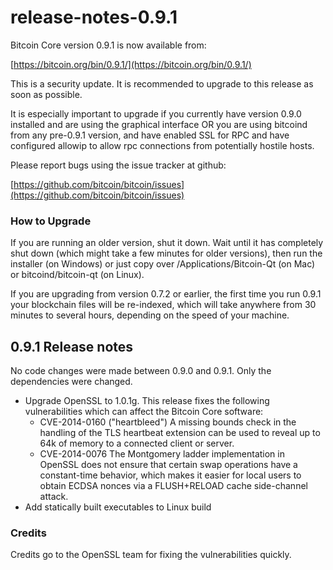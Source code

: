 # release-notes-0.9.1

Bitcoin Core version 0.9.1 is now available from:

[https://bitcoin.org/bin/0.9.1/](https://bitcoin.org/bin/0.9.1/)

This is a security update. It is recommended to upgrade to this release as soon as possible.

It is especially important to upgrade if you currently have version 0.9.0 installed and are using the graphical interface OR you are using bitcoind from any pre-0.9.1 version, and have enabled SSL for RPC and have configured allowip to allow rpc connections from potentially hostile hosts.

Please report bugs using the issue tracker at github:

[https://github.com/bitcoin/bitcoin/issues](https://github.com/bitcoin/bitcoin/issues)

### How to Upgrade

If you are running an older version, shut it down. Wait until it has completely shut down \(which might take a few minutes for older versions\), then run the installer \(on Windows\) or just copy over /Applications/Bitcoin-Qt \(on Mac\) or bitcoind/bitcoin-qt \(on Linux\).

If you are upgrading from version 0.7.2 or earlier, the first time you run 0.9.1 your blockchain files will be re-indexed, which will take anywhere from 30 minutes to several hours, depending on the speed of your machine.

## 0.9.1 Release notes

No code changes were made between 0.9.0 and 0.9.1. Only the dependencies were changed.

* Upgrade OpenSSL to 1.0.1g. This release fixes the following vulnerabilities which can affect the Bitcoin Core software:
  * CVE-2014-0160 \("heartbleed"\) A missing bounds check in the handling of the TLS heartbeat extension can be used to reveal up to 64k of memory to a connected client or server.
  * CVE-2014-0076 The Montgomery ladder implementation in OpenSSL does not ensure that certain swap operations have a constant-time behavior, which makes it easier for local users to obtain ECDSA nonces via a FLUSH+RELOAD cache side-channel attack.
* Add statically built executables to Linux build

### Credits

Credits go to the OpenSSL team for fixing the vulnerabilities quickly.


